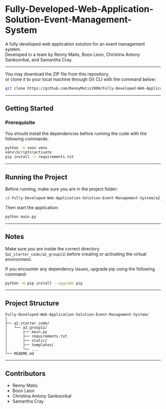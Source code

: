# Fully-Developed-Web-Application-Solution-Event-Management-System

A fully developed web application solution for an event management system.  
Developed in a team by Renny Matis, Boon Leon, Christina Antony Sankoorikal, and Samantha Cray.

---

You may download the ZIP file from this repository,  
or clone it to your local machine through Git CLI with the command below:

```bash
git clone https://github.com/RennyMatis2000/Fully-Developed-Web-Application-Solution-Event-Management-System.git
```

---

## Getting Started

### Prerequisite

You should install the dependencies before running the code with the following commands:

```bash
python -m venv venv
venv\Scripts\activate
pip install -r requirements.txt
```

---

## Running the Project

Before running, make sure you are in the project folder:

```bash
cd Fully-Developed-Web-Application-Solution-Event-Management-System/a2_starter_code/a2_group11
```

Then start the application:

```bash
python main.py
```

---

## Notes

Make sure you are inside the correct directory (`a2_starter_code/a2_group11`) before creating or activating the virtual environment.

If you encounter any dependency issues, upgrade pip using the following command:

```bash
python -m pip install --upgrade pip
```

---

## Project Structure

```plaintext
Fully-Developed-Web-Application-Solution-Event-Management-System/
│
├── a2_starter_code/
│   └── a2_group11/
│       ├── main.py
│       ├── requirements.txt
│       ├── static/
│       ├── templates/
│       └── ...
└── README.md
```

---

## Contributors

- Renny Matis  
- Boon Leon  
- Christina Antony Sankoorikal  
- Samantha Cray
